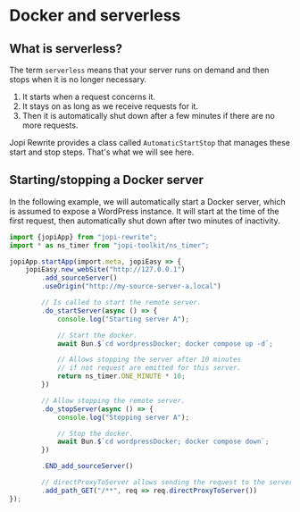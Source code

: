 # Docker and serverless

## What is serverless?

The term `serverless` means that your server runs on demand and then stops when it is no longer necessary.

1. It starts when a request concerns it.
2. It stays on as long as we receive requests for it.
3. Then it is automatically shut down after a few minutes if there are no more requests.

Jopi Rewrite provides a class called `AutomaticStartStop` that manages these start and stop steps.
That's what we will see here.

## Starting/stopping a Docker server

In the following example, we will automatically start a Docker server, which is assumed to expose a WordPress instance.
It will start at the time of the first request, then automatically shut down after two minutes of inactivity.

```typescript
import {jopiApp} from "jopi-rewrite";
import * as ns_timer from "jopi-toolkit/ns_timer";

jopiApp.startApp(import.meta, jopiEasy => {
    jopiEasy.new_webSite("http://127.0.0.1")
        .add_sourceServer()
        .useOrigin("http://my-source-server-a.local")

        // Is called to start the remote server.
        .do_startServer(async () => {
            console.log("Starting server A");

            // Start the docker.
            await Bun.$`cd wordpressDocker; docker compose up -d`;

            // Allows stopping the server after 10 minutes
            // if not request are emitted for this server.
            return ns_timer.ONE_MINUTE * 10;
        })

        // Allow stopping the remote server.
        .do_stopServer(async () => {
            console.log("Stopping server A");

            // Stop the docker.
            await Bun.$`cd wordpressDocker; docker compose down`;
        })

        .END_add_sourceServer()

        // directProxyToServer allows sending the request to the server.
        .add_path_GET("/**", req => req.directProxyToServer())
});
```